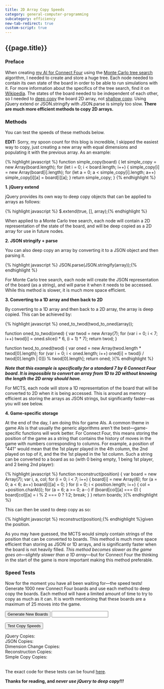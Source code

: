 ```yaml
---
title: 2D Array Copy Speeds
category: general-computer-programming
subcategory: efficiency
new-tab-redirect: true
custom-script: true
---
```


## {{page.title}}

### Preface

When creating [my AI for Connect Four][My Connect Four AI] using the [Monte Carlo tree search][MCTS wiki] algorithm, I needed to create and store a huge tree. Each node needed to contain its own state of the board in order to be able to run simulations with it. For more information about the specifics of the tree search, find it on [Wikipedia][MCTS wiki]. The states of the board needed to be independent of each other, so I needed to [deep copy][deep copy wiki] the board 2D array, not [shallow copy][shallow copy wiki]. Using jQuery extend or JSON.stringify with JSON.parse is simply too slow. **There are much more efficient methods to copy 2D arrays.**

### Methods

You can test the speeds of these methods below.

**EDIT:** Sorry, my spoon count for this blog is incredible, I skipped the easiest way to copy, just creating a new array with equal dimensions and populating it with the previous array. As an example:

{% highlight javascript %}
function simple_copy(board) {
  let simple_copy = new Array(board.length);
  for (let i = 0; i < board.length; i++) {
    simple_copy[i] = new Array(board[i].length);
    for (let a = 0; a < simple_copy[i].length; a++)
      simple_copy[i][a] = board[i][a];
  }
  return simple_copy;
}
{% endhighlight %}

**1. jQuery extend**

  jQuery provides its own way to deep copy objects that can be applied to arrays as follows:

  {% highlight javascript %}
  $.extend(true, [], array);{% endhighlight %}

  When applied to a Monte Carlo tree search, each node will contain a 2D representation of the state of the board, and will be deep copied as a 2D array for use in future nodes.

**2. JSON stringify + parse**

  You can also deep copy an array by converting it to a JSON object and then parsing it.

  {% highlight javascript %}
  JSON.parse(JSON.stringify(array));{% endhighlight %}

  For Monte Carlo tree search, each node will create the JSON representation of the board (as a string), and will parse it when it needs to be accessed. While this method is slower, it is much more space efficient.

**3. Converting to a 1D array and then back to 2D**

  By converting to a 1D array and then back to a 2D array, the array is deep copied. This can be achieved by:

  {% highlight javascript %}
  oned_to_twod(twod_to_oned(array));

  function oned_to_twod(oned) {
    var twod = new Array(7);
    for (var i = 0; i < 7; i++)
      twod[i] = oned.slice(i * 6, (i + 1) * 7);
    return twod;
  }

  function twod_to_oned(twod) {
    var oned = new Array(twod.length * twod[0].length);
    for (var i = 0; i < oned.length; i++)
      oned[i] = twod[i / twod[0].length | 0][i % twod[0].length];
    return oned;
  }{% endhighlight %}

  ***Note that this example is specifically for a standard 7 by 6 Connect Four board. It is impossible to convert an array from 1D to 2D without knowing the length the 2D array should have.***

  For MCTS, each node will store a 1D representation of the board that will be converted to 2D when it is being accessed. This is around as memory efficient as storing the arrays as JSON strings, but significantly faster—as you will see below.

**4. Game-specific storage**

  At the end of the day, I am doing this for game AIs. A common theme in game AIs is that usually the generic algorithms aren't the best—game-specific functions will work better. For Connect Four, this means storing the position of the game as a string that contains the history of moves in the game with numbers corresponding to columns. For example, a position of "441" would mean that the 1st player played in the 4th column, the 2nd played on top of it, and the the 1st played in the 1st column. Such a string can be converted to a board as so (with 0 being empty, 1 being 1st player, and 2 being 2nd player):

  {% highlight javascript %}
  function reconstruct(position) {
    var board = new Array(7);
    var i, a, col;
    for (i = 0; i < 7; i++) {
      board[i] = new Array(6);
      for (a = 0; a < 6; a++)
        board[i][a] = 0;
    }
    for (i = 0; i < position.length; i++) {
      col = +position.charAt(i);
      for (a = 6; a >= 0; a--)
        if (board[col][a] === 0) {
          board[col][a] = i % 2 === 0 ? 1:2;
          break;
        }
    }
    return boards;
  }{% endhighlight %}

  This can then be used to deep copy as so:

  {% highlight javascript %}
  reconstruct(position);{% endhighlight %}given the position.

  As you may have guessed, the MCTS would simply contain strings of the position that can be converted to boards. This method is much more space efficient than storing as JSON or 1D arrays, and is significantly faster when the board is not heavily filled. *This method becomes slower as the game goes on—slightly slower than a 1D array*—but for Connect Four the thinking in the start of the game is more important making this method preferable.

### Speed Tests

Now for the moment you have all been waiting for—the speed tests! Generate 1000 new Connect Four boards and use each method to deep copy the boards. Each method will have a limited amount of time to try to copy as much as it can. It is worth mentioning that these boards are a maximum of 25 moves into the game.

<button onclick="generate_boards()">Generate New Boards</button> <input id="generate-text" readonly>
<br />
<br />
<button onclick="test_all()">Test Copy Speeds </button>
<br />
<div id="jQuery-extend-time">jQuery Copies: </div>
<div id="JSON-time">JSON Copies: </div>
<div id="dimension-change-time">Dimension Change Copies: </div>
<div id="reconstruct-time">Reconstruction Copies: </div>
<div id="simple-copy-time">Simple Copy Copies: </div>

<br />

The exact code for these tests can be found [here][code for tests].

**Thanks for reading, and *never use jQuery to deep copy!!!***

[My Connect Four AI]:www.theofekfoundation.org/games/ConnectFour "my connect four ai"
[MCTS wiki]:https://en.wikipedia.org/wiki/Monte_Carlo_tree_search "monte carlo tree search wikipedia"
[deep copy wiki]:https://en.wikipedia.org/wiki/Object_copying#Deep_copy "deep copy wikipedia"
[shallow copy wiki]:https://en.wikipedia.org/wiki/Object_copying#Shallow_copy "shallow copy wikipedia"
[code for tests]:{{site.baseurl}}/assets/{{page.title}}.js